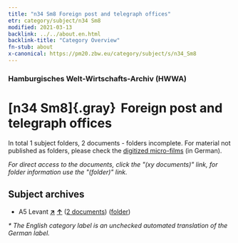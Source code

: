 ```yaml
---
title: "n34 Sm8 Foreign post and telegraph offices"
etr: category/subject/n34 Sm8
modified: 2021-03-13
backlink: ../../about.en.html
backlink-title: "Category Overview"
fn-stub: about
x-canonical: https://pm20.zbw.eu/category/subject/s/n34_Sm8
---
```


### Hamburgisches Welt-Wirtschafts-Archiv (HWWA)
# [n34 Sm8]{.gray}&#8201; Foreign post and telegraph offices&#160; 





In total 1 subject folders, 2 documents - folders incomplete.
For material not published as folders, please check the [digitized micro-films](/film/h1_sh.de.html) (in German).

_For direct access to the documents, click the "(xy documents)" link, for folder information use the "(folder)" link._

## Subject archives


- A5 Levant [**&nearr;**](../../../geo/i/140898/about.en.html "Levant (all folders)") [**&uarr;**](../../../geo/about.en.html#A5 "Country category system") (<a href="https://pm20.zbw.eu/dfgview/sh/140898,161494" title="about: Levant : Foreign post and telegraph offices" target="_blank">2 documents</a>) ([folder](../../../../folder/sh/1408xx/140898/1614xx/161494/about.en.html))


_* The English category label is an unchecked automated translation of the German label._

